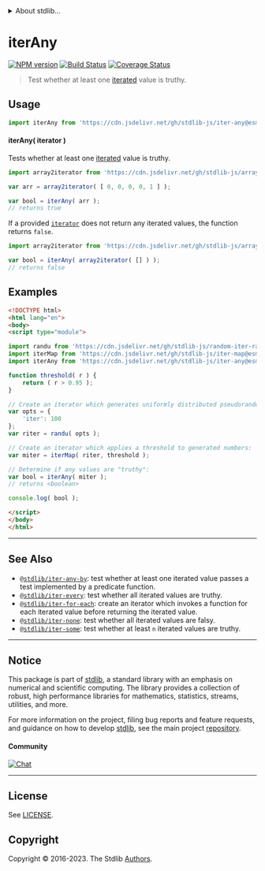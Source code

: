 <!--

@license Apache-2.0

Copyright (c) 2018 The Stdlib Authors.

Licensed under the Apache License, Version 2.0 (the "License");
you may not use this file except in compliance with the License.
You may obtain a copy of the License at

   http://www.apache.org/licenses/LICENSE-2.0

Unless required by applicable law or agreed to in writing, software
distributed under the License is distributed on an "AS IS" BASIS,
WITHOUT WARRANTIES OR CONDITIONS OF ANY KIND, either express or implied.
See the License for the specific language governing permissions and
limitations under the License.

-->


<details>
  <summary>
    About stdlib...
  </summary>
  <p>We believe in a future in which the web is a preferred environment for numerical computation. To help realize this future, we've built stdlib. stdlib is a standard library, with an emphasis on numerical and scientific computation, written in JavaScript (and C) for execution in browsers and in Node.js.</p>
  <p>The library is fully decomposable, being architected in such a way that you can swap out and mix and match APIs and functionality to cater to your exact preferences and use cases.</p>
  <p>When you use stdlib, you can be absolutely certain that you are using the most thorough, rigorous, well-written, studied, documented, tested, measured, and high-quality code out there.</p>
  <p>To join us in bringing numerical computing to the web, get started by checking us out on <a href="https://github.com/stdlib-js/stdlib">GitHub</a>, and please consider <a href="https://opencollective.com/stdlib">financially supporting stdlib</a>. We greatly appreciate your continued support!</p>
</details>

# iterAny

[![NPM version][npm-image]][npm-url] [![Build Status][test-image]][test-url] [![Coverage Status][coverage-image]][coverage-url] <!-- [![dependencies][dependencies-image]][dependencies-url] -->

> Test whether at least one [iterated][mdn-iterator-protocol] value is truthy.

<!-- Section to include introductory text. Make sure to keep an empty line after the intro `section` element and another before the `/section` close. -->

<section class="intro">

</section>

<!-- /.intro -->

<!-- Package usage documentation. -->



<section class="usage">

## Usage

```javascript
import iterAny from 'https://cdn.jsdelivr.net/gh/stdlib-js/iter-any@esm/index.mjs';
```

#### iterAny( iterator )

Tests whether at least one [iterated][mdn-iterator-protocol] value is truthy.

```javascript
import array2iterator from 'https://cdn.jsdelivr.net/gh/stdlib-js/array-to-iterator@esm/index.mjs';

var arr = array2iterator( [ 0, 0, 0, 0, 1 ] );

var bool = iterAny( arr );
// returns true
```

If a provided [`iterator`][mdn-iterator-protocol] does not return any iterated values, the function returns `false`.

```javascript
import array2iterator from 'https://cdn.jsdelivr.net/gh/stdlib-js/array-to-iterator@esm/index.mjs';

var bool = iterAny( array2iterator( [] ) );
// returns false
```

</section>

<!-- /.usage -->

<!-- Package usage notes. Make sure to keep an empty line after the `section` element and another before the `/section` close. -->

<section class="notes">

</section>

<!-- /.notes -->

<!-- Package usage examples. -->

<section class="examples">

## Examples

<!-- eslint no-undef: "error" -->

```html
<!DOCTYPE html>
<html lang="en">
<body>
<script type="module">

import randu from 'https://cdn.jsdelivr.net/gh/stdlib-js/random-iter-randu@esm/index.mjs';
import iterMap from 'https://cdn.jsdelivr.net/gh/stdlib-js/iter-map@esm/index.mjs';
import iterAny from 'https://cdn.jsdelivr.net/gh/stdlib-js/iter-any@esm/index.mjs';

function threshold( r ) {
    return ( r > 0.95 );
}

// Create an iterator which generates uniformly distributed pseudorandom numbers:
var opts = {
    'iter': 100
};
var riter = randu( opts );

// Create an iterator which applies a threshold to generated numbers:
var miter = iterMap( riter, threshold );

// Determine if any values are "truthy":
var bool = iterAny( miter );
// returns <boolean>

console.log( bool );

</script>
</body>
</html>
```

</section>

<!-- /.examples -->

<!-- Section to include cited references. If references are included, add a horizontal rule *before* the section. Make sure to keep an empty line after the `section` element and another before the `/section` close. -->

<section class="references">

</section>

<!-- /.references -->

<!-- Section for related `stdlib` packages. Do not manually edit this section, as it is automatically populated. -->

<section class="related">

* * *

## See Also

-   <span class="package-name">[`@stdlib/iter-any-by`][@stdlib/iter/any-by]</span><span class="delimiter">: </span><span class="description">test whether at least one iterated value passes a test implemented by a predicate function.</span>
-   <span class="package-name">[`@stdlib/iter-every`][@stdlib/iter/every]</span><span class="delimiter">: </span><span class="description">test whether all iterated values are truthy.</span>
-   <span class="package-name">[`@stdlib/iter-for-each`][@stdlib/iter/for-each]</span><span class="delimiter">: </span><span class="description">create an iterator which invokes a function for each iterated value before returning the iterated value.</span>
-   <span class="package-name">[`@stdlib/iter-none`][@stdlib/iter/none]</span><span class="delimiter">: </span><span class="description">test whether all iterated values are falsy.</span>
-   <span class="package-name">[`@stdlib/iter-some`][@stdlib/iter/some]</span><span class="delimiter">: </span><span class="description">test whether at least `n` iterated values are truthy.</span>

</section>

<!-- /.related -->

<!-- Section for all links. Make sure to keep an empty line after the `section` element and another before the `/section` close. -->


<section class="main-repo" >

* * *

## Notice

This package is part of [stdlib][stdlib], a standard library with an emphasis on numerical and scientific computing. The library provides a collection of robust, high performance libraries for mathematics, statistics, streams, utilities, and more.

For more information on the project, filing bug reports and feature requests, and guidance on how to develop [stdlib][stdlib], see the main project [repository][stdlib].

#### Community

[![Chat][chat-image]][chat-url]

---

## License

See [LICENSE][stdlib-license].


## Copyright

Copyright &copy; 2016-2023. The Stdlib [Authors][stdlib-authors].

</section>

<!-- /.stdlib -->

<!-- Section for all links. Make sure to keep an empty line after the `section` element and another before the `/section` close. -->

<section class="links">

[npm-image]: http://img.shields.io/npm/v/@stdlib/iter-any.svg
[npm-url]: https://npmjs.org/package/@stdlib/iter-any

[test-image]: https://github.com/stdlib-js/iter-any/actions/workflows/test.yml/badge.svg?branch=v0.1.1
[test-url]: https://github.com/stdlib-js/iter-any/actions/workflows/test.yml?query=branch:v0.1.1

[coverage-image]: https://img.shields.io/codecov/c/github/stdlib-js/iter-any/main.svg
[coverage-url]: https://codecov.io/github/stdlib-js/iter-any?branch=main

<!--

[dependencies-image]: https://img.shields.io/david/stdlib-js/iter-any.svg
[dependencies-url]: https://david-dm.org/stdlib-js/iter-any/main

-->

[chat-image]: https://img.shields.io/gitter/room/stdlib-js/stdlib.svg
[chat-url]: https://app.gitter.im/#/room/#stdlib-js_stdlib:gitter.im

[stdlib]: https://github.com/stdlib-js/stdlib

[stdlib-authors]: https://github.com/stdlib-js/stdlib/graphs/contributors

[umd]: https://github.com/umdjs/umd
[es-module]: https://developer.mozilla.org/en-US/docs/Web/JavaScript/Guide/Modules

[deno-url]: https://github.com/stdlib-js/iter-any/tree/deno
[umd-url]: https://github.com/stdlib-js/iter-any/tree/umd
[esm-url]: https://github.com/stdlib-js/iter-any/tree/esm
[branches-url]: https://github.com/stdlib-js/iter-any/blob/main/branches.md

[stdlib-license]: https://raw.githubusercontent.com/stdlib-js/iter-any/main/LICENSE

[mdn-iterator-protocol]: https://developer.mozilla.org/en-US/docs/Web/JavaScript/Reference/Iteration_protocols#The_iterator_protocol

<!-- <related-links> -->

[@stdlib/iter/any-by]: https://github.com/stdlib-js/iter-any-by/tree/esm

[@stdlib/iter/every]: https://github.com/stdlib-js/iter-every/tree/esm

[@stdlib/iter/for-each]: https://github.com/stdlib-js/iter-for-each/tree/esm

[@stdlib/iter/none]: https://github.com/stdlib-js/iter-none/tree/esm

[@stdlib/iter/some]: https://github.com/stdlib-js/iter-some/tree/esm

<!-- </related-links> -->

</section>

<!-- /.links -->
